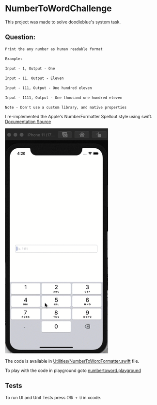 # NumberToWordChallenge

This project was made to solve doodleblue's system task.

## Question:

```
Print the any number as human readable format

Example: 

Input - 1, Output - One

Input - 11. Output - Eleven

Input - 111, Output - One hundred eleven

Input - 1111, Output - One thousand one hundred eleven

Note - Don't use a custom library, and native properties
```

I re-implemented the Apple's NumberFormatter Spellout style using swift. [Documentation Source](https://developer.apple.com/documentation/foundation/numberformatter/style/spellout#:~:text=NumberFormatter.-,Style.,by%20the%20number%20formatter%20locale.)

![App preview](https://raw.githubusercontent.com/devwaseem/NumberToWordChallenge/master/app.gif)

The code is available in [Utilities/NumberToWordFormatter.swift](https://github.com/devwaseem/NumberToWordChallenge/blob/master/NumberToWordChallenge/Utilities/NumberToWordFormatter.swift) file.

To play with the code in playground goto [numbertoword.playground](https://github.com/devwaseem/NumberToWordChallenge/tree/master/numbertoword.playground)

## Tests

To run UI and Unit Tests press `CMD + U` in xcode.
